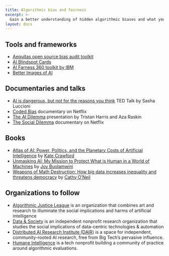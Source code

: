 ```yaml
---
title: Algorithmic bias and fairness
excerpt: >-
  Gain a better understanding of hidden algorithmic biases and what you can do to increase the fairness of your AI-powered products.
layout: docs
---
```


## Tools and frameworks

- [Aequitas open source bias audit toolkit](http://www.datasciencepublicpolicy.org/projects/aequitas/)
- [AI Blindspot Cards](https://aiblindspot.media.mit.edu/)
- [AI Farness 360 toolkit by IBM](https://www.ibm.com/opensource/open/projects/ai-fairness-360/)
- [Better Images of AI](https://betterimagesofai.org/)


## Documentaries and talks

- [AI is dangerous, but not for the reasons you think](https://www.ted.com/talks/sasha_luccioni_ai_is_dangerous_but_not_for_the_reasons_you_think) TED Talk by Sasha Luccioni
- [Coded Bias](https://www.codedbias.com/) documentary on Netflix
- [The AI Dilemma](https://www.youtube.com/watch?v=xoVJKj8lcNQ) presentation by Tristan Harris and Aza Raskin
- [The Social Dilemma](https://www.humanetech.com/the-social-dilemma) documentary on Netflix

## Books

- [Atlas of AI: Power, Politics, and the Planetary Costs of Artificial Intelligence](https://katecrawford.net/atlas) by [Kate Crawford](https://katecrawford.net/)
- [Unmasking AI: My Mission to Protect What is Human in a World of Machines](https://www.penguinrandomhouse.com/books/670356/unmasking-ai-by-joy-buolamwini/) by [Joy Buolamwini](https://poetofcode.com/)
- [Weapons of Math Destruction: How big data increases inequality and threatens democracy](https://www.penguinrandomhouse.com/books/241363/weapons-of-math-destruction-by-cathy-oneil/) by [Cathy O’Neil](https://mathbabe.org/)

## Organizations to follow

- [Algorithmic Justice League](https://www.ajl.org) is  an organization that combines art and research to illuminate the social implications and harms of artificial intelligence
- [Data & Society](https://datasociety.net) is an independent nonprofit research organization that studies the social implications of data-centric technologies & automation
- [Distributed AI Research Institute (DAIR)](https://www.dair-institute.org/) is a space for independent, community-rooted AI research, free from Big Tech’s pervasive influence.
- [Humane Intelligence](https://www.humane-intelligence.org/) is a tech nonprofit building a community of practice around algorithmic evaluations.